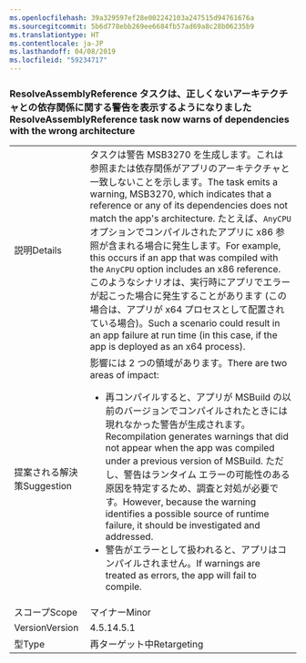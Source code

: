 ```yaml
---
ms.openlocfilehash: 39a329597ef28e002242103a247515d94761676a
ms.sourcegitcommit: 5b6d778ebb269ee6684fb57ad69a8c28b06235b9
ms.translationtype: HT
ms.contentlocale: ja-JP
ms.lasthandoff: 04/08/2019
ms.locfileid: "59234717"
---
```

### <a name="resolveassemblyreference-task-now-warns-of-dependencies-with-the-wrong-architecture"></a><span data-ttu-id="1bf20-101">ResolveAssemblyReference タスクは、正しくないアーキテクチャとの依存関係に関する警告を表示するようになりました</span><span class="sxs-lookup"><span data-stu-id="1bf20-101">ResolveAssemblyReference task now warns of dependencies with the wrong architecture</span></span>

|   |   |
|---|---|
|<span data-ttu-id="1bf20-102">説明</span><span class="sxs-lookup"><span data-stu-id="1bf20-102">Details</span></span>|<span data-ttu-id="1bf20-103">タスクは警告 MSB3270 を生成します。これは参照または依存関係がアプリのアーキテクチャと一致しないことを示します。</span><span class="sxs-lookup"><span data-stu-id="1bf20-103">The task emits a warning, MSB3270, which indicates that a reference or any of its dependencies does not match the app's architecture.</span></span> <span data-ttu-id="1bf20-104">たとえば、<code>AnyCPU</code> オプションでコンパイルされたアプリに x86 参照が含まれる場合に発生します。</span><span class="sxs-lookup"><span data-stu-id="1bf20-104">For example, this occurs if an app that was compiled with the <code>AnyCPU</code> option includes an x86 reference.</span></span> <span data-ttu-id="1bf20-105">このようなシナリオは、実行時にアプリでエラーが起こった場合に発生することがあります (この場合は、アプリが x64 プロセスとして配置されている場合)。</span><span class="sxs-lookup"><span data-stu-id="1bf20-105">Such a scenario could result in an app failure at run time (in this case, if the app is deployed as an x64 process).</span></span>|
|<span data-ttu-id="1bf20-106">提案される解決策</span><span class="sxs-lookup"><span data-stu-id="1bf20-106">Suggestion</span></span>|<span data-ttu-id="1bf20-107">影響には 2 つの領域があります。</span><span class="sxs-lookup"><span data-stu-id="1bf20-107">There are two areas of impact:</span></span><ul><li><span data-ttu-id="1bf20-108">再コンパイルすると、アプリが MSBuild の以前のバージョンでコンパイルされたときには現れなかった警告が生成されます。</span><span class="sxs-lookup"><span data-stu-id="1bf20-108">Recompilation generates warnings that did not appear when the app was compiled under a previous version of MSBuild.</span></span> <span data-ttu-id="1bf20-109">ただし、警告はランタイム エラーの可能性のある原因を特定するため、調査と対処が必要です。</span><span class="sxs-lookup"><span data-stu-id="1bf20-109">However, because the warning identifies a possible source of runtime failure, it should be investigated and addressed.</span></span></li><li><span data-ttu-id="1bf20-110">警告がエラーとして扱われると、アプリはコンパイルされません。</span><span class="sxs-lookup"><span data-stu-id="1bf20-110">If warnings are treated as errors, the app will fail to compile.</span></span></li></ul>|
|<span data-ttu-id="1bf20-111">スコープ</span><span class="sxs-lookup"><span data-stu-id="1bf20-111">Scope</span></span>|<span data-ttu-id="1bf20-112">マイナー</span><span class="sxs-lookup"><span data-stu-id="1bf20-112">Minor</span></span>|
|<span data-ttu-id="1bf20-113">Version</span><span class="sxs-lookup"><span data-stu-id="1bf20-113">Version</span></span>|<span data-ttu-id="1bf20-114">4.5.1</span><span class="sxs-lookup"><span data-stu-id="1bf20-114">4.5.1</span></span>|
|<span data-ttu-id="1bf20-115">型</span><span class="sxs-lookup"><span data-stu-id="1bf20-115">Type</span></span>|<span data-ttu-id="1bf20-116">再ターゲット中</span><span class="sxs-lookup"><span data-stu-id="1bf20-116">Retargeting</span></span>|
